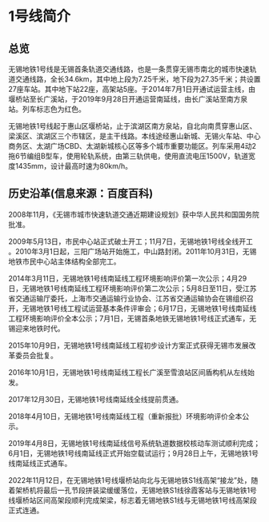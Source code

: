 # 1号线简介

## 总览

无锡地铁1号线是无锡首条轨道交通线路，也是一条贯穿无锡市南北的城市快速轨道交通线路，全长34.6km，其中地上段为7.25千米，地下段为27.35千米；共设置27座车站。其中地下站22座，高架站5座。于2014年7月1日开通试运营主线，由堰桥站至长广溪站，于2019年9月28日开通运营南延线，由长广溪站至南方泉站。列车标志色为红色。

无锡地铁1号线起于惠山区堰桥站，止于滨湖区南方泉站，自北向南贯穿惠山区、梁溪区、滨湖区三个市辖区，是主干线路。本线途经惠山新城、无锡火车站、中心商务区、太湖广场CBD、太湖新城核心区等多个城市重要功能区。列车采用4动2拖6节编组B型车，使用轮轨系统，由第三轨供电，使用直流电压1500V，轨道宽度1435mm，设计最高时速为80km/h。

## 历史沿革(信息来源：百度百科)

2008年11月，《无锡市城市快速轨道交通近期建设规划》获中华人民共和国国务院批准。

2009年5月13日，市民中心站正式破土开工；11月7日，无锡地铁1号线全线开工 。2010年3月1日起，三阳广场站开始施工，中山路封闭。2011年10月31日，无锡地铁市民中心站主体结构全部完工。

2014年3月11日，无锡地铁1号线南延线工程环境影响评价第一次公示；4月29日，无锡地铁1号线南延线工程环境影响评价第二次公示；5月8日至11日，受江苏省交通运输厅委托，上海市交通运输行业协会、江苏省交通运输协会在锡组织召开，无锡地铁1号线工程试运营基本条件评审会；6月17日，无锡地铁1号线南延线工程环境影响评价全本公示；7月1日，无锡首条地铁无锡地铁1号线正式通车，无锡迎来地铁时代。

2015年10月9日，无锡地铁1号线南延线工程初步设计方案正式获得无锡市发展改革委员会批复。

2016年10月1日，无锡地铁1号线南延线工程长广溪至雪浪站区间盾构机从左线始发。

2017年12月30日，无锡地铁1号线南延线全线提前贯通。

2018年4月10日，无锡地铁1号线南延线工程（重新报批）环境影响评价全本公示。

2019年4月8日，无锡地铁1号线南延线信号系统轨道数据校核动车测试顺利完成；6月1日，无锡地铁1号线南延线正式开始空载试运行；9月28日上午，无锡地铁1号线南延线正式通车。

2022年11月12日，在无锡地铁1号线堰桥站向北与无锡地铁S1线高架“接龙”处，随着架桥机将最后一孔节段拼装梁缓缓落位，无锡地铁S1线徐霞客站与无锡地铁1号线堰桥站区间高架段顺利完成架梁，标志着无锡地铁S1线与无锡地铁1号线高架段正式连通。


